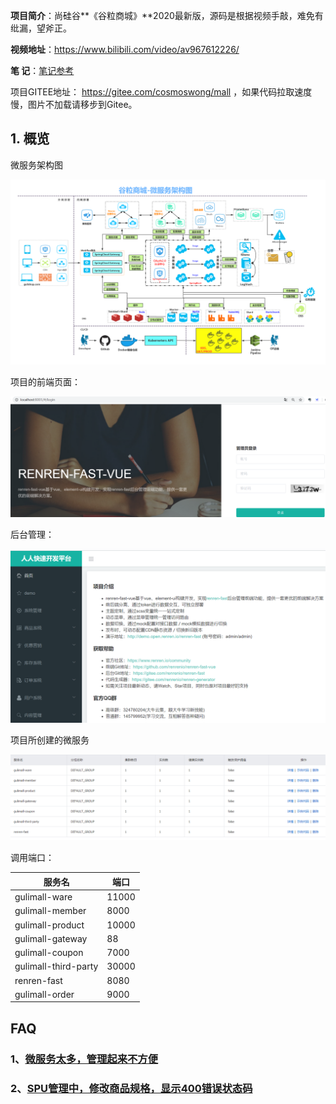 **项目简介**：尚硅谷**《谷粒商城》**2020最新版，源码是根据视频手敲，难免有纰漏，望斧正。

**视频地址**：https://www.bilibili.com/video/av967612226/

**笔      记**：[笔记参考](http://www.jayh.club/#/02.PassJava%E6%9E%B6%E6%9E%84%E7%AF%87/03.%E6%90%AD%E5%BB%BA%E7%AE%A1%E7%90%86%E5%90%8E%E5%8F%B0)

 项目GITEE地址： https://gitee.com/cosmoswong/mall ，如果代码拉取速度慢，图片不加载请移步到Gitee。

## 1. 概览

微服务架构图

![谷粒商城-微服务架构图.jpg](doc/images/谷粒商城-微服务架构图.jpg)



项目的前端页面：

![image-20200511010829465](doc/images/image-20200511010829465.png)

后台管理：

![image-20200511010920710](doc/images/image-20200511010920710.png)



项目所创建的微服务

![image-20200509122426436](doc/images/image-20200509122426436.png)

调用端口：

| 服务名               | 端口  |
| -------------------- | ----- |
| gulimall-ware        | 11000 |
| gulimall-member      | 8000  |
| gulimall-product     | 10000 |
| gulimall-gateway     | 88    |
| gulimall-coupon      | 7000  |
| gulimall-third-party | 30000 |
| renren-fast          | 8080  |
| gulimall-order       | 9000  |

## FAQ

### 1、[微服务太多，管理起来不方便](https://shimo.im/docs/WTPpdrDt66HxCQx6/)

### 2、[SPU管理中，修改商品规格，显示400错误状态码](https://shimo.im/docs/wpTxdcHpYRRV3dc6/)

